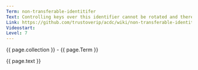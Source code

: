 ```yaml
---
Term: non-transferable-identitifer
Text: Controlling keys over this identifier cannot be rotated and therefore this identifier is non-transferable to other control
Link: https://github.com/trustoverip/acdc/wiki/non-transferable-identitifer
Videostart: 
Level: 7
---
```


{{ page.collection }} - {{ page.Term }}

   {{ page.text }}

